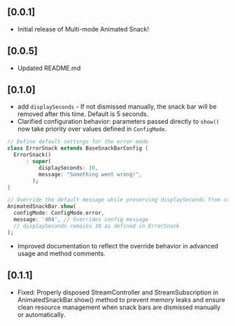 ## [0.0.1]
- Initial release of Multi-mode Animated Snack!

## [0.0.5]
- Updated README.md

## [0.1.0]
- add `displaySeconds` -  If not dismissed manually, the snack bar will be removed after this time.
Default is 5 seconds.
- Clarified configuration behavior: parameters passed directly to `show()` now take priority over values defined in `ConfigMode`.
```dart
// Define default settings for the error mode
class ErrorSnack extends BaseSnackBarConfig {
  ErrorSnack()
      : super(
          displaySeconds: 10,
          message: "Something went wrong!",
        );
}

// Override the default message while preserving displaySeconds from config
AnimatedSnackBar.show(
  configMode: ConfigMode.error,
  message: '404', // Overrides config message
  // displaySeconds remains 10 as defined in ErrorSnack
);
```

- Improved documentation to reflect the override behavior in advanced usage and method comments.
  
## [0.1.1]
- Fixed: Properly disposed StreamController and StreamSubscription in AnimatedSnackBar.show() method to prevent memory leaks and ensure clean resource management when snack bars are dismissed manually or automatically.